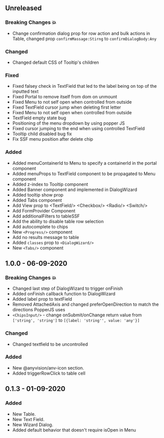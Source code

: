 ## Unreleased

### Breaking Changes :boom:

- Change confirmation dialog prop for row action and bulk actions in Table, changed prop `confirmMassage:Stirng` to `confirmDialogBody:Any`

### Changed

- Changed default CSS of Tooltip's children

### Fixed

- Fixed falsey check in TextField that led to the label being on top of the inputted text
- Fixed Portal to remove itself from dom on unmount
- Fixed Menu to not self open when controlled from outside
- Fixed TextField cursor jump when deleting first letter
- Fixed Menu to not self open when controlled from outside
- TextField empty state bug
- Positioning of the menu dropdown by using popper JS
- Fixed cursor jumping to the end when using controlled TextField
- Tooltip child disabled bug fix
- Fix SSF menu position after delete chip

### Added

- Added menuContainerId to Menu to specify a containerId in the portal component
- Added menuProps to TextField component to be propagated to Menu component
- Added z-index to Tooltip component
- Added Banner component and implemented in DialogWizard
- Added tooltip show prop
- Added Tabs component
- Add View prop to \<TextField/> \<Checkbox/> \<Radio/> \<Switch/>
- Add FormProvider Component
- Add additionalFilters to tableSSF
- Add the ability to disable table row selection
- Add autocomplete to chips
- New `<Progress/>` component
- Add no results message to table
- Added `classes` prop to `<DialogWizard/>`
- New `<Tabs/>` component

## 1.0.0 - 06-09-2020

### Breaking Changes :boom:

- Changed last step of DialogWizard to trigger onFinish
- Added onFinish callback function to DialogWizard
- Added label prop to textField
- Removed AttachedAxis and changed preferOpenDirection to match the directions PopperJS uses
- `<ChipsInput/>` - change onSubmit/onChange return value from `['string', 'string']` to `[{label: 'string'', value: 'any'}]`

### Changed

- Changed textfield to be uncontrolled

### Added

- New @anyvision/anv-icon section.
- Added triggerRowClick to table cell

## 0.1.3 - 01-09-2020

### Added

- New Table.
- New Text Field.
- New Wizard Dialog.
- Added default behavior that doesn't require isOpen in Menu

<!--
Sections:
### Breaking Changes :boom:
### Added
### Changed
### Deprecated
### Removed
### Fixed
### Security
-->
